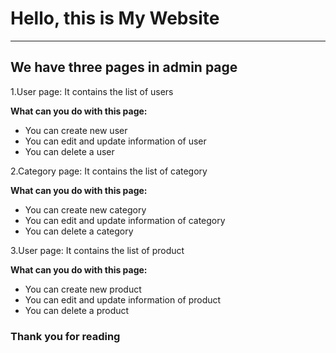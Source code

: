# Hello, this is My Website

----

## We have three pages in admin page

1.User page: It contains the list of users

**What can you do with this page:**

* You can create new user
* You can edit and update information of user
* You can delete a user

2.Category page: It contains the list of category

**What can you do with this page:**

* You can create new category
* You can edit and update information of category
* You can delete a category

3.User page: It contains the list of product

**What can you do with this page:**

* You can create new product
* You can edit and update information of product
* You can delete a product

### Thank you for reading